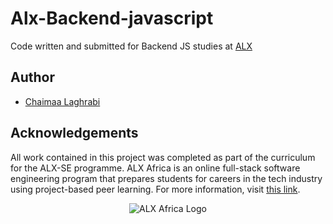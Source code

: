 # Alx-Backend-javascript

Code written and submitted for Backend JS studies at [ALX](https://www.alxafrica.com/)

## Author

- [Chaimaa Laghrabi](https://github.com/Laghrabi)

## Acknowledgements

All work contained in this project was completed as part of the curriculum for the ALX-SE programme. ALX Africa is an online full-stack software engineering program that prepares students for careers in the tech industry using project-based peer learning. For more information, visit [this link](https://www.alxafrica.com//).

<p align="center">
  <img src="http://www.alxafrica.com/wp-content/uploads/2022/01/header-logo.png" alt="ALX Africa Logo" >
</p>

